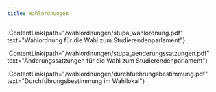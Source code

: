 ```yaml
---
title: Wahlordnungen
---
```


:ContentLink{path="/wahlordnungen/stupa_wahlordnung.pdf" text="Wahlordnung für die Wahl zum Studierendenparlament"}

:ContentLink{path="/wahlordnungen/stupa_aenderungssatzungen.pdf" text="Änderungssatzungen für die Wahl zum Studierendenparlament"}

:ContentLink{path="/wahlordnungen/durchfuehrungsbestimmung.pdf" text="Durchführungsbestimmung im Wahllokal"}
